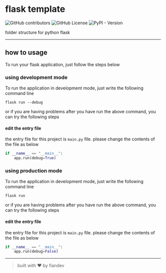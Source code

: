 # flask template

![GitHub contributors](https://img.shields.io/github/contributors/fiandev/flask-template)
![GitHub License](https://img.shields.io/github/license/fiandev/flask-template)
![PyPI - Version](https://img.shields.io/pypi/v/Flask)

folder structure for python flask

------------------

## how to usage
To run your flask application, just follow the steps below

### using development mode
To run the application in development mode, just write the following command line

```shell
flask run --debug
```

or if you are having problems after you have run the above command, you can try the following steps

#### edit the entry file
the entry file for this project is `main.py` file.
please change the contents of the file as below

```python
if __name__ == "__main__":
    app.run(debug=True)
```

### using production mode
To run the application in development mode, just write the following command line

```shell
flask run
```

or if you are having problems after you have run the above command, you can try the following steps

#### edit the entry file
the entry file for this project is `main.py` file.
please change the contents of the file as below

```python
if __name__ == "__main__":
    app.run(debug=False)
```

------------------

> built with ♥️ by fiandev
